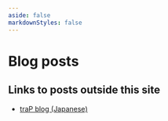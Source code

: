 ```yaml
---
aside: false
markdownStyles: false
---
```


<script setup lang="ts">
import ArticleList from '../.vitepress/theme/components/ArticleList.vue'
</script>

# Blog posts

<ArticleList />

## Links to posts outside this site

- [traP blog (Japanese)](https://trap.jp/author/sappi_red)
